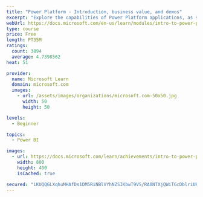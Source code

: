 ```yaml
---
title: "Power Platform - Introduction, business value, and demos"
excerpt: "Explore the capabilities of Power Platform applications, as seen in demonstrations and customer case studies."
webUrl: https://docs.microsoft.com/en-us/learn/modules/intro-to-power-platform-mba/
type: course
price: Free
length: PT35M
ratings:
  count: 3894
  average: 4.7398562
heat: 51

provider:
  name: Microsoft Learn
  domain: microsoft.com
  images:
    - url: /assets/images/organizations/microsoft.com-50x50.jpg
      width: 50
      height: 50

levels:
  - Beginner

topics:
  - Power BI

images:
  - url: https://docs.microsoft.com/learn/achievements/intro-to-power-platform-social.png
    width: 800
    height: 400
    isCached: true

secured: "iKUQQGLXqhuMHAfDs1DM5RiNBlVYhNZSIKbwT9VS/RA0NTXjQWiTGcDblriUKcNEf1Uxag8BKnK/EI9VVKMsKUGILvLJobcKRPQoHFqRQvqkjnsm8B9we4dBKfgLfEBdWglJ6bYHGkvWSA8dd7v5pGNKF+Azu2EfcHH6k0+zsjStYFUiN/isRUeREe7hc/u8cf9rJxNKH6hzAPIo8zfmdRwOM/kyPaCgnRHH/j7wCqP6Nu2uy0COCpnIbCXpDhZcQmGfMVXa7idIvSFtEUljswJYg0I+5Ey1AS1Hk9FEW1phimnJQTlmeDpr34PpdkFEXml58jGrNRr4/hTWCr/zIqaskJjpZRtfwILg+Wn1zIVPtbkXF2qK1xddBjS5YjwBzSo3NLb2dyALpphFLg3ddhRrpda3sbG60rOOudcIuEc=;phdIJmN+VV9GXJjw6DSC2A=="
---
```


